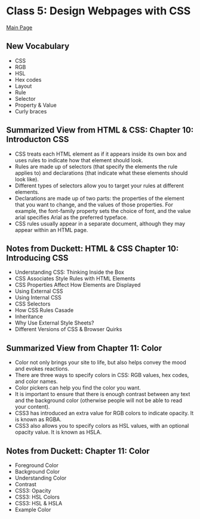 # Class 5: Design Webpages with CSS
[Main Page](README.md)

## New Vocabulary

- CSS
- RGB
- HSL
- Hex codes
- Layout
- Rule
- Selector
- Property & Value
- Curly braces 

## Summarized View from HTML & CSS: Chapter 10: Introducton CSS

- CSS treats each HTML element as if it appears inside its own box and uses rules to indicate how that element should look.
- Rules are made up of selectors (that specify the elements the rule applies to) and declarations (that indicate what these elements should look like).
- Different types of selectors allow you to target your rules at different elements.
- Declarations are made up of two parts: the properties of the element that you want to change, and the values of those properties. For example, the font-family property sets the choice of font, and the value arial specifies Arial as the preferred typeface.
- CSS rules usually appear in a separate document, although they may appear within an HTML page.

## Notes from Duckett: HTML & CSS Chapter 10: Introducing CSS

- Understanding CSS: Thinking Inside the Box
- CSS Associates Style Rules with HTML Elements
- CSS Properties Affect How Elements are Displayed
- Using External CSS
- Using Internal CSS
- CSS Selectors
- How CSS Rules Casade
- Inheritance
- Why Use External Style Sheets?
- Different Versions of CSS & Browser Quirks

## Summarized View from Chapter 11: Color

- Color not only brings your site to life, but also helps convey the mood and evokes reactions.
- There are three ways to specify colors in CSS: RGB values, hex codes, and color names.
- Color pickers can help you find the color you want.
- It is important to ensure that there is enough contrast between any text and the background color (otherwise people will not be able to read your content).
- CSS3 has introduced an extra value for RGB colors to indicate opacity. It is known as RGBA.
- CSS3 also allows you to specify colors as HSL values, with an optional opacity value. It is known as HSLA.

## Notes from Duckett: Chapter 11: Color

- Foreground Color
- Background Color
- Understanding Color
- Contrast
- CSS3: Opacity
- CSS3: HSL Colors
- CSS3: HSL & HSLA
- Example Color